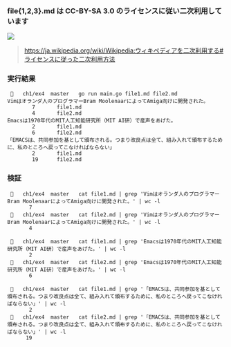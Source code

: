 ### file{1,2,3}.md は CC-BY-SA 3.0 のライセンスに従い二次利用しています

![](https://upload.wikimedia.org/wikipedia/commons/thumb/d/d0/CC-BY-SA_icon.svg/88px-CC-BY-SA_icon.svg.png)

> https://ja.wikipedia.org/wiki/Wikipedia:ウィキペディアを二次利用する#ライセンスに従った二次利用方法

### 実行結果

```
    ch1/ex4  master   go run main.go file1.md file2.md
Vimはオランダ人のプログラマーBram MoolenaarによってAmiga向けに開発された。
        7       file1.md
        4       file2.md
Emacsは1970年代のMIT人工知能研究所（MIT AI研）で産声をあげた。
        2       file1.md
        6       file2.md
「EMACSは、共同参加を基として頒布される。つまり改良点は全て、組み入れて頒布するために、私のところへ戻ってこなければならない」
        2       file1.md
        19      file2.md
```


### 検証

```
    ch1/ex4  master   cat file1.md | grep 'Vimはオランダ人のプログラマーBram MoolenaarによってAmiga向けに開発された。' | wc -l
       7
    ch1/ex4  master   cat file2.md | grep 'Vimはオランダ人のプログラマーBram MoolenaarによってAmiga向けに開発された。' | wc -l
       4

    ch1/ex4  master   cat file1.md | grep 'Emacsは1970年代のMIT人工知能研究所（MIT AI研）で産声をあげた。' | wc -l
       2
    ch1/ex4  master   cat file2.md | grep 'Emacsは1970年代のMIT人工知能研究所（MIT AI研）で産声をあげた。' | wc -l
       6

    ch1/ex4  master   cat file1.md | grep '「EMACSは、共同参加を基として頒布される。つまり改良点は全て、組み入れて頒布するために、私のところへ戻ってこなければならない」' | wc -l
       2
    ch1/ex4  master   cat file2.md | grep '「EMACSは、共同参加を基として頒布される。つまり改良点は全て、組み入れて頒布するために、私のところへ戻ってこなければならない」' | wc -l
      19

```
